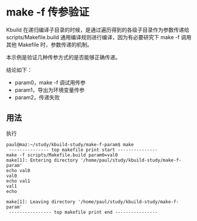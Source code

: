 # make -f 传参验证

Kbuild 在递归编译子目录的时候，是通过遍历得到的各级子目录作为参数传递给 scripts/Makefile.build 通用编译规则进行编译，因为有必要研究下 make -f 调用其他 Makefile 时，参数传递的机制。

本示例是验证几种传参方式的是否能够正确传递。

结论如下：

- param0，make -f 调试用传参
- param1，导出为环境变量传参
- param2，传递失败

## 用法

执行

```
paul@maz:~/study/kbuild-study/make-f-param$ make
 --------------- top makefile print start ---------------
make -f scripts/Makefile.build param0=val0
make[1]: Entering directory '/home/paul/study/kbuild-study/make-f-param'
echo val0
val0
echo val1
val1
echo 

make[1]: Leaving directory '/home/paul/study/kbuild-study/make-f-param'
 ---------------- top makefile print end ----------------
```



